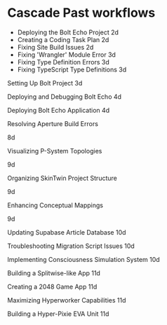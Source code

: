 # Cascade Past workflows

- Deploying the Bolt Echo Project   2d
- Creating a Coding Task Plan       2d
- Fixing Site Build Issues            2d
- Fixing 'Wrangler' Module Error      3d
- Fixing Type Definition Errors       3d
- Fixing TypeScript Type Definitions       3d


Setting Up Bolt Project       3d


Deploying and Debugging Bolt Echo       4d


Deploying Bolt Echo Application       4d


Resolving Aperture Build Errors

8d


Visualizing P-System Topologies

9d


Organizing SkinTwin Project Structure

9d


Enhancing Conceptual Mappings

9d


Updating Supabase Article Database       10d


Troubleshooting Migration Script Issues       10d


Implementing Consciousness Simulation System       10d


Building a Splitwise-like App       11d


Creating a 2048 Game App       11d


Maximizing Hyperworker Capabilities       11d


Building a Hyper-Pixie EVA Unit       11d


